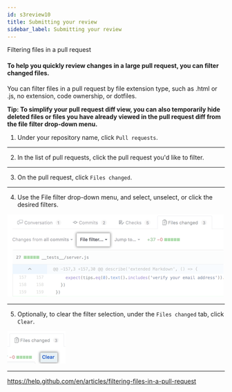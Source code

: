```yaml
---
id: s3review10
title: Submitting your review
sidebar_label: Submitting your review
---
```


Filtering files in a pull request

#### To help you quickly review changes in a large pull request, you can filter changed files.


You can filter files in a pull request by file extension type,
such as .html or .js, no extension, code ownership, or dotfiles.

**Tip: To simplify your pull request diff view, you can also temporarily hide deleted files or files you have already viewed in the pull request diff from the file filter drop-down menu.**


1. Under your repository name, click  `Pull requests`.

---

2. In the list of pull requests, click the pull request you'd like to filter.

---

3. On the pull request, click  `Files changed`.

---

4. Use the File filter drop-down menu, and select, unselect, or click the desired filters.




![xxx](https://raw.githubusercontent.com/ChickenKyiv/awesome-git-article/master/img/PR/review/file-filter-option.png)

---

5. Optionally, to clear the filter selection, under the `Files changed` tab, click `Clear`.



![xxx](https://raw.githubusercontent.com/ChickenKyiv/awesome-git-article/master/img/PR/review/clear-file-filter.png)


---


https://help.github.com/en/articles/filtering-files-in-a-pull-request